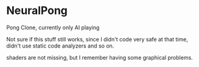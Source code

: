 # NeuralPong
Pong Clone, currently only AI playing

Not sure if this stuff still works, since I didn't code very safe at that time, didn't use static code analyzers and so on.

shaders are not missing, but I remember having some graphical problems.
